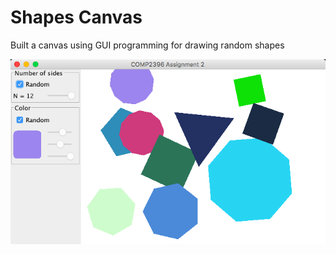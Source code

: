 # Shapes Canvas
Built a canvas using GUI programming for drawing random shapes

![](images/Screen%20Shot.png)
